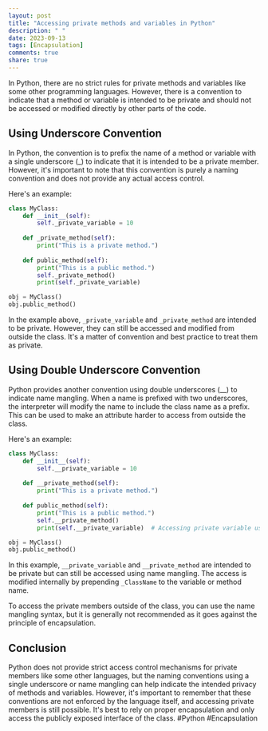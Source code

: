 ```yaml
---
layout: post
title: "Accessing private methods and variables in Python"
description: " "
date: 2023-09-13
tags: [Encapsulation]
comments: true
share: true
---
```


In Python, there are no strict rules for private methods and variables like some other programming languages. However, there is a convention to indicate that a method or variable is intended to be private and should not be accessed or modified directly by other parts of the code.

## Using Underscore Convention

In Python, the convention is to prefix the name of a method or variable with a single underscore (_) to indicate that it is intended to be a private member. However, it's important to note that this convention is purely a naming convention and does not provide any actual access control.

Here's an example:

```python
class MyClass:
    def __init__(self):
        self._private_variable = 10
    
    def _private_method(self):
        print("This is a private method.")
    
    def public_method(self):
        print("This is a public method.")
        self._private_method()
        print(self._private_variable)

obj = MyClass()
obj.public_method()
```

In the example above, `_private_variable` and `_private_method` are intended to be private. However, they can still be accessed and modified from outside the class. It's a matter of convention and best practice to treat them as private.

## Using Double Underscore Convention

Python provides another convention using double underscores (__) to indicate name mangling. When a name is prefixed with two underscores, the interpreter will modify the name to include the class name as a prefix. This can be used to make an attribute harder to access from outside the class.

Here's an example:

```python
class MyClass:
    def __init__(self):
        self.__private_variable = 10
    
    def __private_method(self):
        print("This is a private method.")
    
    def public_method(self):
        print("This is a public method.")
        self.__private_method()
        print(self.__private_variable)  # Accessing private variable using name mangling

obj = MyClass()
obj.public_method()
```

In this example, `__private_variable` and `__private_method` are intended to be private but can still be accessed using name mangling. The access is modified internally by prepending `_ClassName` to the variable or method name.

To access the private members outside of the class, you can use the name mangling syntax, but it is generally not recommended as it goes against the principle of encapsulation.

## Conclusion

Python does not provide strict access control mechanisms for private members like some other languages, but the naming conventions using a single underscore or name mangling can help indicate the intended privacy of methods and variables. However, it's important to remember that these conventions are not enforced by the language itself, and accessing private members is still possible. It's best to rely on proper encapsulation and only access the publicly exposed interface of the class. #Python #Encapsulation